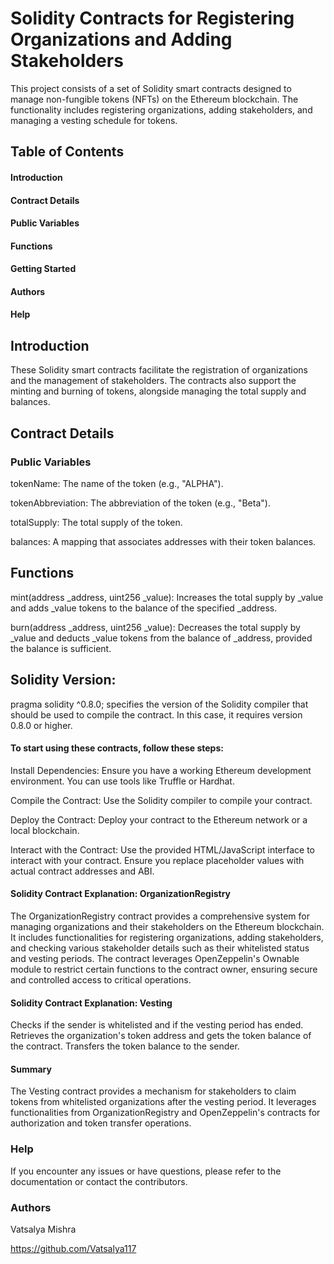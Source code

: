 # Solidity Contracts for Registering Organizations and Adding Stakeholders
This project consists of a set of Solidity smart contracts designed to manage non-fungible tokens (NFTs) on the Ethereum blockchain. The functionality includes registering organizations, adding stakeholders, and managing a vesting schedule for tokens.

## Table of Contents
#### Introduction
#### Contract Details
#### Public Variables
#### Functions
#### Getting Started
#### Authors
#### Help

## Introduction
These Solidity smart contracts facilitate the registration of organizations and the management of stakeholders. The contracts also support the minting and burning of tokens, alongside managing the total supply and balances.

## Contract Details
 ### Public Variables
 tokenName: The name of the token (e.g., "ALPHA").
 
 tokenAbbreviation: The abbreviation of the token (e.g., "Beta").
 
 totalSupply: The total supply of the token.
 
 balances: A mapping that associates addresses with their token balances.

## Functions
mint(address _address, uint256 _value): Increases the total supply by _value and adds _value tokens to the balance of the specified _address.

burn(address _address, uint256 _value): Decreases the total supply by _value and deducts _value tokens from the balance of _address, provided the balance is sufficient.

## Solidity Version:

pragma solidity ^0.8.0; specifies the version of the Solidity compiler that should be used to compile the contract. In this case, it requires version 0.8.0 or higher.

#### To start using these contracts, follow these steps:

Install Dependencies: Ensure you have a working Ethereum development environment. You can use tools like Truffle or Hardhat.

Compile the Contract: Use the Solidity compiler to compile your contract.

Deploy the Contract: Deploy your contract to the Ethereum network or a local blockchain.

Interact with the Contract: Use the provided HTML/JavaScript interface to interact with your contract. Ensure you replace placeholder values with actual contract addresses and ABI.

#### Solidity Contract Explanation: OrganizationRegistry

The OrganizationRegistry contract provides a comprehensive system for managing organizations and their stakeholders on the Ethereum blockchain. It includes functionalities for registering organizations, adding stakeholders, and checking various stakeholder details such as their whitelisted status and vesting periods. The contract leverages OpenZeppelin's Ownable module to restrict certain functions to the contract owner, ensuring secure and controlled access to critical operations.

#### Solidity Contract Explanation: Vesting

Checks if the sender is whitelisted and if the vesting period has ended.
Retrieves the organization's token address and gets the token balance of the contract.
Transfers the token balance to the sender.
#### Summary
The Vesting contract provides a mechanism for stakeholders to claim tokens from whitelisted organizations after the vesting period. It leverages functionalities from OrganizationRegistry and OpenZeppelin's contracts for authorization and token transfer operations.

### Help
If you encounter any issues or have questions, please refer to the documentation or contact the contributors.


### Authors
Vatsalya Mishra

https://github.com/Vatsalya117







